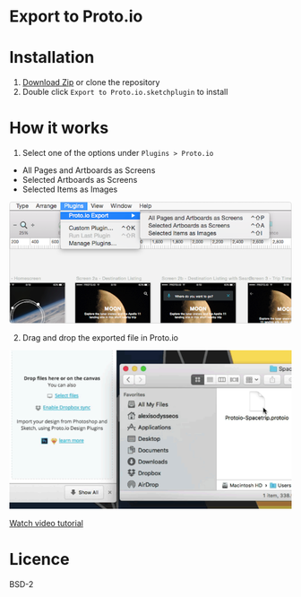 Export to Proto.io
=====================
# Installation
1. [Download Zip](https://github.com/Proto-io/sketch-protoio-export/archive/master.zip) or clone the repository
2. Double click `Export to Proto.io.sketchplugin` to install

# How it works
1. Select one of the options under `Plugins > Proto.io`

* All Pages and Artboards as Screens
* Selected Artboards as Screens
* Selected Items as Images

![Menu](./images/menu-option.png )

2. Drag and drop the exported file in Proto.io

![Drag and Drop](./images/drag.gif)

[Watch video tutorial](https://vimeo.com/145843990)

# Licence
BSD-2
